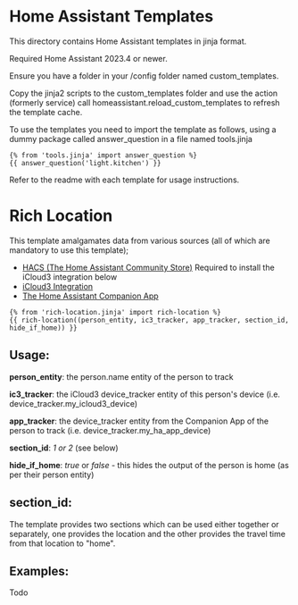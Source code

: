 # Home Assistant Templates
This directory contains Home Assistant templates in jinja format.

Required Home Assistant 2023.4 or newer.

Ensure you have a folder in your /config folder named custom_templates.

Copy the jinja2 scripts to the custom_templates folder and use the action (formerly service) call homeassistant.reload_custom_templates to refresh the template cache.

To use the templates you need to import the template as follows, using a dummy package called answer_question in a file named tools.jinja

```
{% from 'tools.jinja' import answer_question %}
{{ answer_question('light.kitchen') }}
```

Refer to the readme with each template for usage instructions.

# Rich Location

This template amalgamates data from various sources (all of which are mandatory to use this template);
* [HACS (The Home Assistant Community Store)](https://hacs.xyz) Required to install the iCloud3 integration below
* [iCloud3 Integration](https://github.com/gcobb321/icloud3_v3)
* [The Home Assistant Companion App](https://companion.home-assistant.io/)
  
```
{% from 'rich-location.jinja' import rich-location %}
{{ rich-location((person_entity, ic3_tracker, app_tracker, section_id, hide_if_home)) }}
```

## Usage:
**person_entity**: the person.name entity of the person to track

**ic3_tracker**: the iCloud3 device_tracker entity of this person's device (i.e. device_tracker.my_icloud3_device)

**app_tracker**: the device_tracker entity from the Companion App of the person to track (i.e. device_tracker.my_ha_app_device)

**section_id**: _1 _or_ 2_ (see below)

**hide_if_home**: _true_ or _false_ - this hides the output of the person is home (as per their person entity)

## section_id:
The template provides two sections which can be used either together or separately, one provides the location and the other provides the travel time from that location to "home".

## Examples:

Todo
